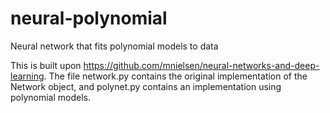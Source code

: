 # neural-polynomial
Neural network that fits polynomial models to data

This is built upon https://github.com/mnielsen/neural-networks-and-deep-learning. The file network.py contains the original implementation of the Network object, and polynet.py contains an implementation using polynomial models.
